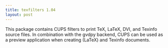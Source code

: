 ```yaml
---
title: texfilters 1.04
layout: post
---
```


This package contains CUPS filters to print TeX, LaTeX, DVI, and Texinfo source files. In combination with the gvdpy backend, CUPS can be used as a preview application when creating (LaTeX) and Texinfo documents.
